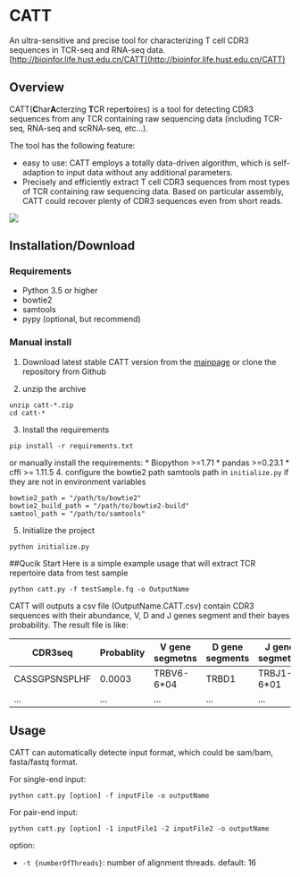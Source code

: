 # CATT
An ultra-sensitive and precise tool for characterizing T cell CDR3 sequences in TCR-seq and RNA-seq data. [http://bioinfor.life.hust.edu.cn/CATT](http://bioinfor.life.hust.edu.cn/CATT)



## Overview

CATT(**C**har**A**cterzing **T**CR reper**t**oires) is a tool for detecting CDR3 sequences from any TCR containing raw sequencing data (including TCR-seq, RNA-seq and scRNA-seq, etc...). 

The tool has the following feature:
* easy to use: CATT employs a totally data-driven algorithm, which is self-adaption to input data without any additional parameters.
* Precisely and efficiently extract T cell CDR3 sequences from most types of TCR containing raw sequencing data. Based on particular assembly, CATT could recover plenty of CDR3 sequences even from short reads.




![](http://23.106.150.157/liuchengjiantu.jpg)


## Installation/Download

### Requirements


* Python 3.5 or higher
* bowtie2
* samtools
* pypy (optional, but recommend)

### Manual install
1. Download latest stable CATT version from the [mainpage](http://23.106.150.157/CATT_1.0.zip) or clone the repository from Github

2. unzip the archive 
```
unzip catt-*.zip
cd catt-*
```
3. Install the requirements 
``` 
pip install -r requirements.txt
```
or manually install the requirements:
    * Biopython >=1.71
    * pandas >=0.23.1
    * cffi >= 1.11.5
4. configure the bowtie2 path samtools path in `initialize.py` if they are not in environment variables 
```
bowtie2_path = "/path/to/bowtie2"
bowtie2_build_path = "/path/to/bowtie2-build"
samtool_path = "/path/to/samtools"
```
5. Initialize the project 
```
python initialize.py
```




##Qucik Start
Here is a simple example usage that will extract TCR repertoire data from test sample
```
python catt.py -f testSample.fq -o OutputName
```
CATT will outputs a csv file (OutputName.CATT.csv) contain CDR3 sequences with their abundance, V, D and J genes segment and their bayes probability. The result file is like:

| CDR3seq | Probablity | V gene segmetns | D gene segments | J gene segmetns | Frequency |
| --- | --- | --- | --- | --- | --- |
| CASSGPSNSPLHF |0.0003 | TRBV6-6*04 | TRBD1 | TRBJ1-6*01 |14 |
| ... |... | ... | ... | ... |... |

## Usage
CATT can automatically detecte input format, which could be sam/bam, fasta/fastq format.

For single-end input:
```
python catt.py [option] -f inputFile -o outputName
```

For pair-end input:
```
python catt.py [option] -1 inputFile1 -2 inputFile2 -o outputName
```


option:
* `-t {numberOfThreads}`: number of alignment threads. default: 16